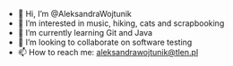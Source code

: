 - 👋 Hi, I’m @AleksandraWojtunik
- 👀 I’m interested in music, hiking, cats and scrapbooking
- 🌱 I’m currently learning Git and Java
- 💞️ I’m looking to collaborate on software testing
- 📫 How to reach me: aleksandrawojtunik@tlen.pl

<!---
AleksandraWojtunik/AleksandraWojtunik is a ✨ special ✨ repository because its `README.md` (this file) appears on your GitHub profile.
You can click the Preview link to take a look at your changes.
--->
